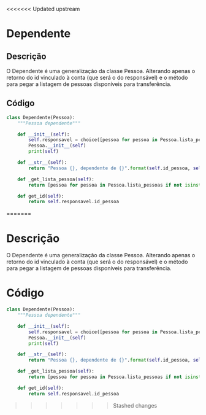 <<<<<<< Updated upstream
# Dependente

## Descrição

O Dependente é uma generalização da classe Pessoa. Alterando apenas o retorno do id vinculado à conta \(que será o do responsável\) e o método para pegar a listagem de pessoas disponíveis para transferência.

## Código

```py
class Dependente(Pessoa):
    """Pessoa dependente"""

    def __init__(self):
        self.responsavel = choice([pessoa for pessoa in Pessoa.lista_pessoas if not isinstance(pessoa, Dependente)])
        Pessoa.__init__(self)
        print(self)

    def __str__(self):
        return "Pessoa {}, dependente de {}".format(self.id_pessoa, self.responsavel.id_pessoa)

    def _get_lista_pessoa(self):
        return [pessoa for pessoa in Pessoa.lista_pessoas if not isinstance(pessoa, Dependente) and pessoa != self.responsavel]

    def get_id(self):
        return self.responsavel.id_pessoa
```



=======
# Descrição

O Dependente é uma generalização da classe Pessoa. Alterando apenas o retorno do id vinculado à conta \(que será o do responsável\) e o método para pegar a listagem de pessoas disponíveis para transferência.

# Código

```py
class Dependente(Pessoa):
    """Pessoa dependente"""

    def __init__(self):
        self.responsavel = choice([pessoa for pessoa in Pessoa.lista_pessoas if not isinstance(pessoa, Dependente)])
        Pessoa.__init__(self)
        print(self)

    def __str__(self):
        return "Pessoa {}, dependente de {}".format(self.id_pessoa, self.responsavel.id_pessoa)

    def _get_lista_pessoa(self):
        return [pessoa for pessoa in Pessoa.lista_pessoas if not isinstance(pessoa, Dependente) and pessoa != self.responsavel]

    def get_id(self):
        return self.responsavel.id_pessoa
```



>>>>>>> Stashed changes
